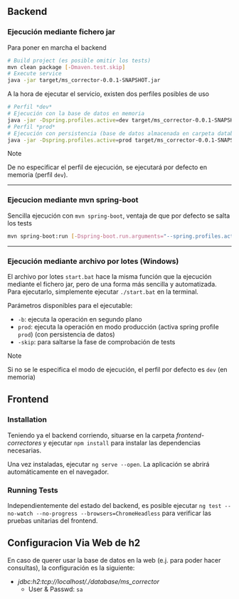 ## Backend
### Ejecución mediante fichero jar

Para poner en marcha el backend
```bash
# Build project (es posible omitir los tests)
mvn clean package [-Dmaven.test.skip]
# Execute service
java -jar target/ms_corrector-0.0.1-SNAPSHOT.jar
```
A la hora de ejecutar el servicio, existen dos perfiles posibles de uso
```bash
# Perfil *dev*
# Ejecución con la base de datos en memoria
java -jar -Dspring.profiles.active=dev target/ms_corrector-0.0.1-SNAPSHOT.jar
# Perfil *prod*
# Ejecución con persistencia (base de datos almacenada en carpeta database):
java -jar -Dspring.profiles.active=prod target/ms_corrector-0.0.1-SNAPSHOT.jar
```
> [!Note]
> De no especificar el perfil de ejecución, se ejecutará por defecto en memoria (perfil `dev`).
- - -
### Ejecucion mediante mvn spring-boot
Sencilla ejecución con `mvn spring-boot`, ventaja de que por defecto se salta los tests
```bash
mvn spring-boot:run [-Dspring-boot.run.arguments="--spring.profiles.active={dev,prod}"]
```
- - -
### Ejecución mediante archivo por lotes (Windows)

El archivo por lotes `start.bat` hace la misma función que la ejecución mediante el fichero jar, pero de una forma más sencilla y automatizada. Para ejecutarlo, simplemente ejecutar `./start.bat` en la terminal.

Parámetros disponibles para el ejecutable:
- `-b`: ejecuta la operación en segundo plano
- `prod`: ejecuta la operación en modo producción (activa spring profile `prod`) (con persistencia de datos)
- `-skip`: para saltarse la fase de comprobación de tests

> [!Note]
> Si no se le especifica el modo de ejecución, el perfil por defecto es `dev` (en memoria)

## Frontend
### Installation
Teniendo ya el backend corriendo, situarse en la carpeta *frontend-correctores* y ejecutar `npm install` para instalar las dependencias necesarias.

Una vez instaladas, ejecutar `ng serve --open`. La aplicación se abrirá automáticamente en el navegador.

### Running Tests
Independientemente del estado del backend, es posible ejecutar `ng test --no-watch --no-progress --browsers=ChromeHeadless` para verificar las pruebas unitarias del frontend.

## Configuracion Via Web de h2
En caso de querer usar la base de datos en la web (e.j. para poder hacer consultas), la configuración es la siguiente:
- *jdbc:h2:tcp://localhost/./database/ms_corrector*
    - User & Passwd: `sa`